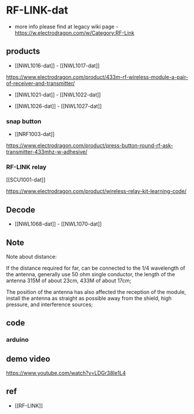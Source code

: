 
# RF-LINK-dat 

- more info please find at legacy wiki page - https://w.electrodragon.com/w/Category:RF-Link



## products 


- [[NWL1016-dat]] - [[NWL1017-dat]]

https://www.electrodragon.com/product/433m-rf-wireless-module-a-pair-of-receiver-and-transmitter/


- [[NWL1021-dat]] - [[NWL1022-dat]]

- [[NWL1026-dat]] - [[NWL1027-dat]]


### snap button 

- [[NRF1003-dat]]

https://www.electrodragon.com/product/press-button-round-rf-ask-transmitter-433mhz-w-adhesive/

### RF-LINK relay 

[[SCU1001-dat]]

https://www.electrodragon.com/product/wireless-relay-kit-learning-code/

## Decode 

- [[NWL1068-dat]] - [[NWL1070-dat]]

## Note 


Note about distance:

If the distance required for far, can be connected to the 1/4 wavelength of the antenna, generally use 50 ohm single conductor, the length of the antenna 315M of about 23cm, 433M of about 17cm;

The position of the antenna has also affected the reception of the module, install the antenna as straight as possible away from the shield, high pressure, and interference sources;


## code

### arduino 



## demo video 

https://www.youtube.com/watch?v=LDGr38Ie1L4


## ref 

- [[RF-LINK]]